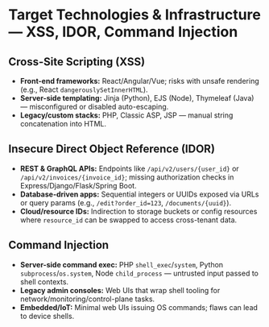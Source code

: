
# Target Technologies & Infrastructure — XSS, IDOR, Command Injection

## Cross-Site Scripting (XSS)
- **Front-end frameworks:** React/Angular/Vue; risks with unsafe rendering (e.g., React `dangerouslySetInnerHTML`).
- **Server-side templating:** Jinja (Python), EJS (Node), Thymeleaf (Java) — misconfigured or disabled auto-escaping.
- **Legacy/custom stacks:** PHP, Classic ASP, JSP — manual string concatenation into HTML.

## Insecure Direct Object Reference (IDOR)
- **REST & GraphQL APIs:** Endpoints like `/api/v2/users/{user_id}` or `/api/v2/invoices/{invoice_id}`; missing authorization checks in Express/Django/Flask/Spring Boot.
- **Database-driven apps:** Sequential integers or UUIDs exposed via URLs or query params (e.g., `/edit?order_id=123`, `/documents/{uuid}`).
- **Cloud/resource IDs:** Indirection to storage buckets or config resources where `resource_id` can be swapped to access cross-tenant data.

## Command Injection
- **Server-side command exec:** PHP `shell_exec`/`system`, Python `subprocess`/`os.system`, Node `child_process` — untrusted input passed to shell contexts.
- **Legacy admin consoles:** Web UIs that wrap shell tooling for network/monitoring/control-plane tasks.
- **Embedded/IoT:** Minimal web UIs issuing OS commands; flaws can lead to device shells.
